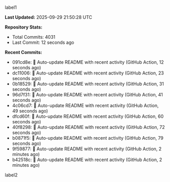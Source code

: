 
label1 
<!-- ACTIVITY_START -->
**Last Updated:** 2025-09-29 21:50:28 UTC

**Repository Stats:**
- Total Commits: 4031
- Last Commit: 12 seconds ago

**Recent Commits:**
- 091cd8e: 🤖 Auto-update README with recent activity (GitHub Action, 12 seconds ago)
- dc11006: 🤖 Auto-update README with recent activity (GitHub Action, 23 seconds ago)
- 0b18529: 🤖 Auto-update README with recent activity (GitHub Action, 31 seconds ago)
- 96d7f31: 🤖 Auto-update README with recent activity (GitHub Action, 41 seconds ago)
- 4c06cd7: 🤖 Auto-update README with recent activity (GitHub Action, 49 seconds ago)
- dfcd60f: 🤖 Auto-update README with recent activity (GitHub Action, 60 seconds ago)
- 40f8298: 🤖 Auto-update README with recent activity (GitHub Action, 72 seconds ago)
- b0871f5: 🤖 Auto-update README with recent activity (GitHub Action, 79 seconds ago)
- 9f59877: 🤖 Auto-update README with recent activity (GitHub Action, 2 minutes ago)
- b42518c: 🤖 Auto-update README with recent activity (GitHub Action, 2 minutes ago)
<!-- ACTIVITY_END -->

label2

